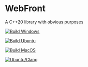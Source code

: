 # WebFront

A C++20 library with obvious purposes

[![Build Windows](https://github.com/ambroise-leclerc/WebFront/actions/workflows/BuildWindows.yml/badge.svg)](https://github.com/ambroise-leclerc/WebFront/actions/workflows/BuildWindows.yml)

[![Build Ubuntu](https://github.com/ambroise-leclerc/WebFront/actions/workflows/BuildLinux.yml/badge.svg)](https://github.com/ambroise-leclerc/WebFront/actions/workflows/BuildLinux.yml)

[![Build MacOS](https://github.com/ambroise-leclerc/WebFront/actions/workflows/BuildMacOS.yml/badge.svg)](https://github.com/ambroise-leclerc/WebFront/actions/workflows/BuildMacOS.yml)

[![Ubuntu/Clang](https://github.com/ambroise-leclerc/WebFront/actions/workflows/BuildLinuxClang.yml/badge.svg)](https://github.com/ambroise-leclerc/WebFront/actions/workflows/BuildLinuxClang.yml)
